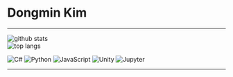 # Dongmin Kim
---

<p align="top">
  <img src="https://github-readme-stats.vercel.app/api?username=ehdalsl&show_icons=true&theme=radical" alt="github stats" />
  <br/>
  <img src="https://github-readme-stats.vercel.app/api/top-langs/?username=ehdalsl&layout=compact&langs_count=5&theme=tokyonight" alt="top langs" />
</p>

![C#](https://img.shields.io/badge/C%23-239120?style=for-the-badge&logo=c-sharp&logoColor=white)
![Python](https://img.shields.io/badge/Python-3776AB?style=for-the-badge&logo=python&logoColor=white)
![JavaScript](https://img.shields.io/badge/JavaScript-F7DF1E?style=for-the-badge&logo=javascript&logoColor=black)
![Unity](https://img.shields.io/badge/Unity-100000?style=for-the-badge&logo=unity&logoColor=white)
![Jupyter](https://img.shields.io/badge/Jupyter-F37626?style=for-the-badge&logo=Jupyter&logoColor=white)

---
